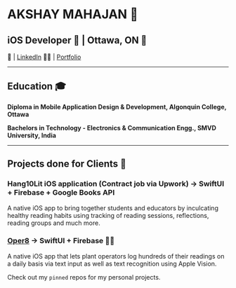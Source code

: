 # AKSHAY MAHAJAN 🚀

## iOS Developer 📱 | Ottawa, ON 📍

📧 | [LinkedIn](https://www.linkedin.com/in/akshay-mahajan-1b5508188/) 👨‍💼 | [Portfolio](https://portfolio-akshay-mahajan.netlify.app/)

---

## Education 🎓

**Diploma in Mobile Application Design & Development, Algonquin College, Ottawa**

**Bachelors in Technology - Electronics & Communication Engg., SMVD University, India**

---

## Projects done for Clients 🚀

### Hang10Lit iOS application (Contract job via Upwork) -> SwiftUI + Firebase + Google Books API
A native iOS app to bring together students and educators by inculcating healthy reading habits using tracking of reading sessions, reflections, reading groups and much more.

### [Oper8](https://portfolio-akshay-mahajan.netlify.app/#portfolio) -> SwiftUI + Firebase 📱🔥
A native iOS app that lets plant operators log hundreds of their readings on a daily basis via text input as well as text recognition using Apple Vision.

Check out my `pinned` repos for my personal projects.
